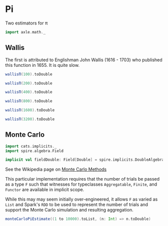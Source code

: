 # Pi

Two estimators for π

```scala mdoc:silent
import axle.math._
```

## Wallis

The first is attributed to Englishman John Wallis (1616 - 1703) who published this
function in 1655.
It is quite slow.

```scala mdoc
wallisΠ(100).toDouble

wallisΠ(200).toDouble

wallisΠ(400).toDouble

wallisΠ(800).toDouble

wallisΠ(1600).toDouble

wallisΠ(3200).toDouble
```

## Monte Carlo

```scala mdoc:silent
import cats.implicits._
import spire.algebra.Field

implicit val fieldDouble: Field[Double] = spire.implicits.DoubleAlgebra
```

See the Wikipedia page on [Monte Carlo Methods](https://en.wikipedia.org/wiki/Monte_Carlo_method)

This particular implementation requires that the number of trials be
passed as a type `F` such that witnesses for typeclasses `Aggregatable`, `Finite`, and `Functor`
are available in implicit scope.

While this may may seem initially over-engineered, it allows `F` as varied as `List` and Spark's `RDD`
to be used to represent the number of trials and support the Monte Carlo simulation and
resulting aggregation.

```scala mdoc
monteCarloPiEstimate((1 to 10000).toList, (n: Int) => n.toDouble)
```
